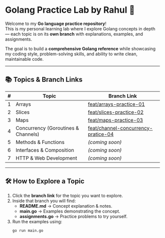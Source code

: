 # Golang Practice Lab by Rahul 🚀

Welcome to my **Go language practice repository**!  
This is my personal learning lab where I explore Golang concepts in depth — each topic is on its **own branch** with explanations, examples, and assignments.

The goal is to build a **comprehensive Golang reference** while showcasing my coding style, problem-solving skills, and ability to write clean, maintainable code.

---

## 📚 Topics & Branch Links

| #  | Topic | Branch Link |
|----|-------|-------------|
| 1  | Arrays | [feat/arrays-practice-01](https://github.com/devkarrahul2610/Golang-Practice-Lab-By-Rahul/tree/feat/arrays-practice-01) |
| 2  | Slices | [feat/slices-practice-02](https://github.com/devkarrahul2610/Golang-Practice-Lab-By-Rahul/tree/feat/slices-practice-02) |
| 3  | Maps | [feat/maps-practice-03](https://github.com/devkarrahul2610/Golang-Practice-Lab-By-Rahul/tree/feat/maps-practice-03) |
| 4  | Concurrency (Goroutines & Channels) | [feat/channel-concurrency-pratice-04](https://github.com/devkarrahul2610/Golang-Practice-Lab-By-Rahul/tree/feat/channel-concurrancy-pratice-04) |
| 5  | Methods & Functions | *(coming soon)* |
| 6  | Interfaces & Composition | *(coming soon)* |
| 7  | HTTP & Web Development | *(coming soon)* |

---

## 🛠 How to Explore a Topic
1. Click the **branch link** for the topic you want to explore.
2. Inside that branch you will find:
   - **README.md** → Concept explanation & notes.
   - **main.go** → Examples demonstrating the concept.
   - **assignments.go** → Practice problems to try yourself.
3. Run the examples using:
   ```bash
   go run main.go
